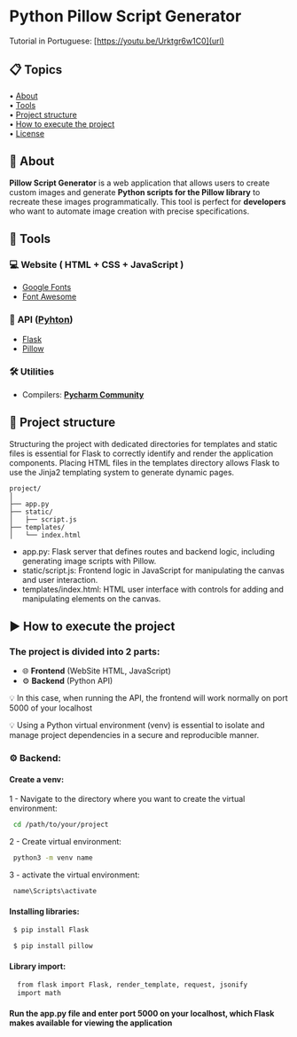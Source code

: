 # Python Pillow Script Generator

Tutorial in Portuguese: [https://youtu.be/Urktgr6w1C0](url)

## 📋 Topics
<div>
 • <a href="#-about">About</a> </br>
 • <a href="#-tools">Tools</a> </br>
 • <a href="#-project-structure">Project structure</a> </br>
 • <a href="#-how-to-execute-the-project">How to execute the project</a> </br>
 • <a href="#-license">License</a></br>
</div>

## 📗 About

**Pillow Script Generator** is a web application that allows users to create custom images and generate **Python scripts for the Pillow library** to recreate these images programmatically. This tool is perfect for **developers** who want to automate image creation with precise specifications.

## 🔧 Tools

### 💻 **Website** ( HTML + CSS + JavaScript )

- [Google Fonts](https://fonts.googleapis.com/css2?family=Gabarito:wght@400;500;600;700;800;900&display=swap)
- [Font Awesome](https://cdnjs.cloudflare.com/ajax/libs/font-awesome/4.7.0/css/font-awesome.min.cs)

### 🔄 **API** ([Pyhton](https://www.python.org))

- [Flask](https://flask.palletsprojects.com/en/3.0.x/)
- [Pillow](https://pillow.readthedocs.io/en/stable/)

### 🛠️ **Utilities** 

- Compilers: **[Pycharm Community](https://www.jetbrains.com/pt-br/pycharm/)** 

## 📂 Project structure
Structuring the project with dedicated directories for templates and static files is essential for Flask to correctly identify and render the application components. Placing HTML files in the templates directory allows Flask to use the Jinja2 templating system to generate dynamic pages.

    project/
    │
    ├── app.py
    ├── static/
    │   ├── script.js
    ├── templates/
    │   └── index.html

- app.py: Flask server that defines routes and backend logic, including generating image scripts with Pillow.
- static/script.js: Frontend logic in JavaScript for manipulating the canvas and user interaction.
- templates/index.html: HTML user interface with controls for adding and manipulating elements on the canvas.

    
## ▶ How to execute the project

### The project is divided into **2** parts:

 - 🌐 **Frontend** (WebSite HTML, JavaScript)
 - ⚙️ **Backend** (Python API)
 
 💡 In this case, when running the API, the frontend will work normally on port 5000 of your localhost
 
 💡 Using a Python virtual environment (venv) is essential to isolate and manage project dependencies in a secure and reproducible manner.

### ⚙️ Backend:

#### Create a venv:

1 - Navigate to the directory where you want to create the virtual environment:
```bash
 cd /path/to/your/project
```
2 - Create virtual environment:
```bash
 python3 -m venv name
```
3 - activate the virtual environment:
```bash
 name\Scripts\activate
```


#### Installing libraries:

```bash
 $ pip install Flask
```
```bash
 $ pip install pillow
``` 
#### Library import:

```bash
  from flask import Flask, render_template, request, jsonify
  import math
```

#### Run the app.py file and enter port 5000 on your localhost, which Flask makes available for viewing the application
